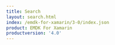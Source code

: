 ```yaml
---
title: Search
layout: search.html
index: /emdk-for-xamarin/3-0/index.json
product: EMDK For Xamarin
productversion: '4.0'
---
```














